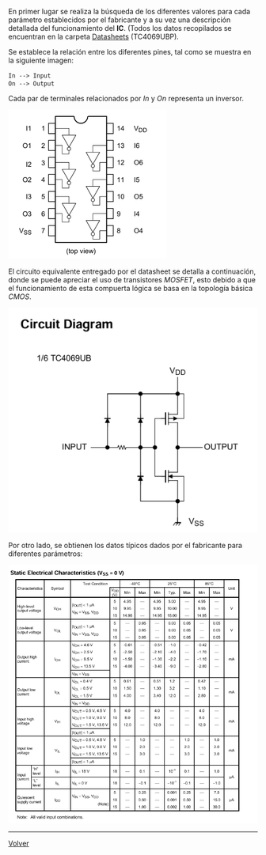 
En primer lugar se realiza la búsqueda de los diferentes valores para cada parámetro establecidos por el fabricante y  a su vez una descripción detallada del funcionamiento del **IC**. (Todos los datos recopilados se encuentran en la carpeta [Datasheets](https://github.com/juamorenogo/Digital_2024_2/tree/1c44c5a6ecf68e097588859868e095a7c471f29c/Datasheets/Lab_01) (TC4069UBP).

Se establece la relación entre los diferentes pines, tal como se muestra en la siguiente imagen:

	In --> Input
	On --> Output

Cada par de terminales relacionados por _In_ y _On_ representa un inversor.

![](Imagenes/im1.png)

El circuito equivalente entregado por el datasheet se detalla a continuación, donde se puede apreciar el uso de transistores _MOSFET_, esto debido a que el funcionamiento de esta compuerta lógica se basa en la topología básica _CMOS_.

![](Imagenes/Im2.png)

Por otro lado, se obtienen los datos típicos dados por el fabricante para diferentes parámetros:

![](Lab_01/CD4069/Imagenes/Im3.png)



---

[Volver](https://github.com/juamorenogo/Digital_2024_2/tree/main/Lab_01/SN70LS04)